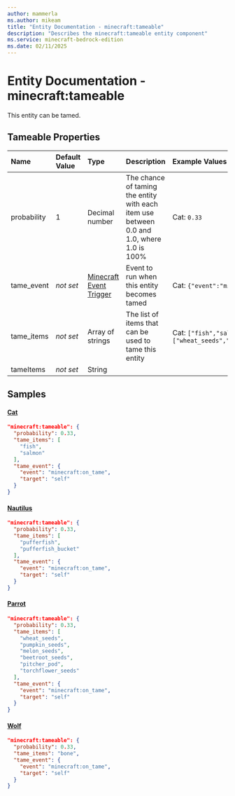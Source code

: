 ```yaml
---
author: mammerla
ms.author: mikeam
title: "Entity Documentation - minecraft:tameable"
description: "Describes the minecraft:tameable entity component"
ms.service: minecraft-bedrock-edition
ms.date: 02/11/2025 
---
```


# Entity Documentation - minecraft:tameable

This entity can be tamed.


## Tameable Properties

|Name       |Default Value |Type |Description |Example Values |
|:----------|:-------------|:----|:-----------|:------------- |
| probability | 1 | Decimal number | The chance of taming the entity with each item use between 0.0 and 1.0, where 1.0 is 100% | Cat: `0.33` | 
| tame_event | *not set* | [Minecraft Event Trigger](../Definitions/NestedTables/triggers.md) | Event to run when this entity becomes tamed | Cat: `{"event":"minecraft:on_tame","target":"self"}` | 
| tame_items | *not set* | Array of strings | The list of items that can be used to tame this entity | Cat: `["fish","salmon"]`, Nautilus: `["pufferfish","pufferfish_bucket"]`, Parrot: `["wheat_seeds","pumpkin_seeds","melon_seeds","beetroot_seeds","pitcher_pod","torchflower_seeds"]` | 
| tameItems | *not set* | String |  |  | 

## Samples

#### [Cat](https://github.com/Mojang/bedrock-samples/tree/preview/behavior_pack/entities/cat.json)


```json
"minecraft:tameable": {
  "probability": 0.33,
  "tame_items": [
    "fish",
    "salmon"
  ],
  "tame_event": {
    "event": "minecraft:on_tame",
    "target": "self"
  }
}
```

#### [Nautilus](https://github.com/Mojang/bedrock-samples/tree/preview/behavior_pack/entities/nautilus.json)


```json
"minecraft:tameable": {
  "probability": 0.33,
  "tame_items": [
    "pufferfish",
    "pufferfish_bucket"
  ],
  "tame_event": {
    "event": "minecraft:on_tame",
    "target": "self"
  }
}
```

#### [Parrot](https://github.com/Mojang/bedrock-samples/tree/preview/behavior_pack/entities/parrot.json)


```json
"minecraft:tameable": {
  "probability": 0.33,
  "tame_items": [
    "wheat_seeds",
    "pumpkin_seeds",
    "melon_seeds",
    "beetroot_seeds",
    "pitcher_pod",
    "torchflower_seeds"
  ],
  "tame_event": {
    "event": "minecraft:on_tame",
    "target": "self"
  }
}
```

#### [Wolf](https://github.com/Mojang/bedrock-samples/tree/preview/behavior_pack/entities/wolf.json)


```json
"minecraft:tameable": {
  "probability": 0.33,
  "tame_items": "bone",
  "tame_event": {
    "event": "minecraft:on_tame",
    "target": "self"
  }
}
```
